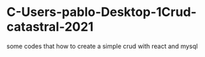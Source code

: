 # C-Users-pablo-Desktop-1Crud-catastral-2021
some codes that how to create a simple crud with react and mysql
